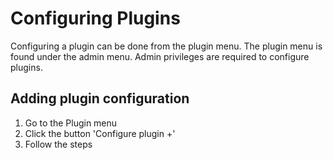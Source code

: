 # Configuring Plugins

Configuring a plugin can be done from the plugin menu. The plugin menu is found under the admin menu. Admin privileges
are required to configure plugins.

## Adding plugin configuration

1. Go to the Plugin menu
2. Click the button 'Configure plugin +'
3. Follow the steps

